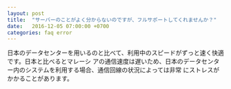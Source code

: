 ```yaml
---
layout: post
title:  "サーバーのことがよく分からないのですが、フルサポートしてくれませんか？"
date:   2016-12-05 07:00:00 +0700
categories: faq error
---
```

日本のデータセンターを用いるのと比べて、利用中のスピードがずっと速く快適です。日本と比べるとマレーシ
アの通信速度は遅いため、日本のデータセンター内のシステムを利用する場合、通信回線の状況によっては非常 にストレスがかかることがあります。